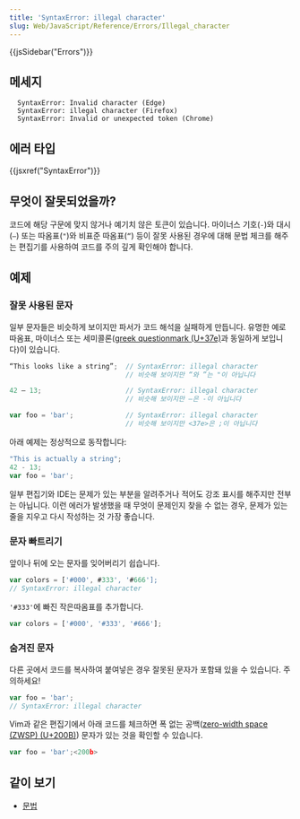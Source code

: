 ```yaml
---
title: 'SyntaxError: illegal character'
slug: Web/JavaScript/Reference/Errors/Illegal_character
---
```

{{jsSidebar("Errors")}}

## 메세지

```
  SyntaxError: Invalid character (Edge)
  SyntaxError: illegal character (Firefox)
  SyntaxError: Invalid or unexpected token (Chrome)
```

## 에러 타입

{{jsxref("SyntaxError")}}

## 무엇이 잘못되었을까?

코드에 해당 구문에 맞지 않거나 예기치 않은 토큰이 있습니다. 마이너스 기호(` - `)와 대시(` – `) 또는 따옴표(` " `)와 비표준 따옴표(` “ `) 등이 잘못 사용된 경우에 대해 문법 체크를 해주는 편집기를 사용하여 코드를 주의 깊게 확인해야 합니다.

## 예제

### 잘못 사용된 문자

일부 문자들은 비슷하게 보이지만 파서가 코드 해석을 실패하게 만듭니다. 유명한 예로 따옴표, 마이너스 또는 세미콜론([greek questionmark (U+37e)](https://en.wikipedia.org/wiki/Question_mark#Greek_question_mark)과 동일하게 보입니다)이 있습니다.

```js example-bad
“This looks like a string”;  // SyntaxError: illegal character
                             // 비슷해 보이지만 “와 ”는 "이 아닙니다

42 – 13;                     // SyntaxError: illegal character
                             // 비슷해 보이지만 –은 -이 아닙니다

var foo = 'bar';             // SyntaxError: illegal character
                             // 비슷해 보이지만 <37e>은 ;이 아닙니다
```

아래 예제는 정상적으로 동작합니다:

```js example-good
"This is actually a string";
42 - 13;
var foo = 'bar';
```

일부 편집기와 IDE는 문제가 있는 부분을 알려주거나 적어도 강조 표시를 해주지만 전부는 아닙니다. 이런 에러가 발생했을 때 무엇이 문제인지 찾을 수 없는 경우, 문제가 있는 줄을 지우고 다시 작성하는 것 가장 좋습니다.

### 문자 빠트리기

앞이나 뒤에 오는 문자를 잊어버리기 쉽습니다.

```js example-bad
var colors = ['#000', #333', '#666'];
// SyntaxError: illegal character
```

`'#333'`에 빠진 작은따옴표를 추가합니다.

```js example-good
var colors = ['#000', '#333', '#666'];
```

### 숨겨진 문자

다른 곳에서 코드를 복사하여 붙여넣은 경우 잘못된 문자가 포함돼 있을 수 있습니다. 주의하세요!

```js example-bad
var foo = 'bar';​
// SyntaxError: illegal character
```

Vim과 같은 편집기에서 아래 코드를 체크하면 폭 없는 공백([zero-width space (ZWSP) (U+200B)](https://en.wikipedia.org/wiki/Zero-width_space)) 문자가 있는 것을 확인할 수 있습니다.

```js
var foo = 'bar';​<200b>
```

## 같이 보기

- [문법](/ko/docs/Web/JavaScript/Reference/Lexical_grammar)
